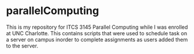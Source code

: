 # parallelComputing
This is my repository for ITCS 3145 Parallel Computing while I was enrolled at UNC Charlotte. This contains scripts that were used to schedule task on a server on campus inorder to complete assignments as users added them to the server.

